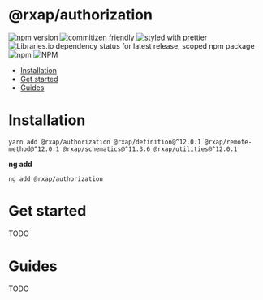 @rxap/authorization
======

[![npm version](https://img.shields.io/npm/v/@rxap/authorization?style=flat-square)](https://www.npmjs.com/package/@rxap/authorization)
[![commitizen friendly](https://img.shields.io/badge/commitizen-friendly-brightgreen.svg?style=flat-square)](https://commitizen.github.io/cz-cli/)
[![styled with prettier](https://img.shields.io/badge/styled_with-prettier-ff69b4.svg?style=flat-square)](https://github.com/prettier/prettier)
![Libraries.io dependency status for latest release, scoped npm package](https://img.shields.io/librariesio/release/npm/@rxap/authorization)
![npm](https://img.shields.io/npm/dm/@rxap/authorization)
![NPM](https://img.shields.io/npm/l/@rxap/authorization)

>

- [Installation](#installation)
- [Get started](#get-started)
- [Guides](#guides)

# Installation

```
yarn add @rxap/authorization @rxap/definition@^12.0.1 @rxap/remote-method@^12.0.1 @rxap/schematics@^11.3.6 @rxap/utilities@^12.0.1 
```

**ng add**
```
ng add @rxap/authorization
```

# Get started

TODO

# Guides

TODO


